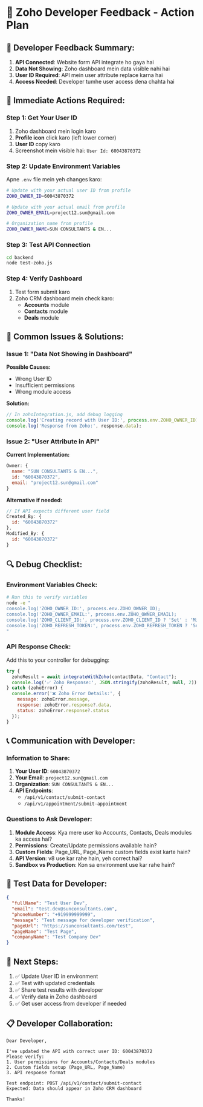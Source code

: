 # 🔧 Zoho Developer Feedback - Action Plan

## 📝 Developer Feedback Summary:
1. **API Connected**: Website form API integrate ho gaya hai
2. **Data Not Showing**: Zoho dashboard mein data visible nahi hai
3. **User ID Required**: API mein user attribute replace karna hai
4. **Access Needed**: Developer tumhe user access dena chahta hai

## 🎯 Immediate Actions Required:

### Step 1: Get Your User ID
1. Zoho dashboard mein login karo
2. **Profile icon** click karo (left lower corner)
3. **User ID** copy karo
4. Screenshot mein visible hai: `User Id: 60043870372`

### Step 2: Update Environment Variables
Apne `.env` file mein yeh changes karo:

```bash
# Update with your actual user ID from profile
ZOHO_OWNER_ID=60043870372

# Update with your actual email from profile  
ZOHO_OWNER_EMAIL=project12.sun@gmail.com

# Organization name from profile
ZOHO_OWNER_NAME=SUN CONSULTANTS & EN...
```

### Step 3: Test API Connection
```bash
cd backend
node test-zoho.js
```

### Step 4: Verify Dashboard
1. Test form submit karo
2. Zoho CRM dashboard mein check karo:
   - **Accounts** module
   - **Contacts** module  
   - **Deals** module

## 🐛 Common Issues & Solutions:

### Issue 1: "Data Not Showing in Dashboard"
**Possible Causes:**
- Wrong User ID
- Insufficient permissions
- Wrong module access

**Solution:**
```javascript
// In zohoIntegration.js, add debug logging
console.log('Creating record with User ID:', process.env.ZOHO_OWNER_ID);
console.log('Response from Zoho:', response.data);
```

### Issue 2: "User Attribute in API"
**Current Implementation:**
```javascript
Owner: {
  name: "SUN CONSULTANTS & EN...",
  id: "60043870372", 
  email: "project12.sun@gmail.com"
}
```

**Alternative if needed:**
```javascript
// If API expects different user field
Created_By: {
  id: "60043870372"
},
Modified_By: {
  id: "60043870372"
}
```

## 🔍 Debug Checklist:

### Environment Variables Check:
```bash
# Run this to verify variables
node -e "
console.log('ZOHO_OWNER_ID:', process.env.ZOHO_OWNER_ID);
console.log('ZOHO_OWNER_EMAIL:', process.env.ZOHO_OWNER_EMAIL);
console.log('ZOHO_CLIENT_ID:', process.env.ZOHO_CLIENT_ID ? 'Set' : 'Missing');
console.log('ZOHO_REFRESH_TOKEN:', process.env.ZOHO_REFRESH_TOKEN ? 'Set' : 'Missing');
"
```

### API Response Check:
Add this to your controller for debugging:
```javascript
try {
  zohoResult = await integrateWithZoho(contactData, "Contact");
  console.log('✅ Zoho Response:', JSON.stringify(zohoResult, null, 2));
} catch (zohoError) {
  console.error('❌ Zoho Error Details:', {
    message: zohoError.message,
    response: zohoError.response?.data,
    status: zohoError.response?.status
  });
}
```

## 📞 Communication with Developer:

### Information to Share:
1. **Your User ID**: `60043870372`
2. **Your Email**: `project12.sun@gmail.com`
3. **Organization**: `SUN CONSULTANTS & EN...`
4. **API Endpoints**: 
   - `/api/v1/contact/submit-contact`
   - `/api/v1/appointment/submit-appointment`

### Questions to Ask Developer:
1. **Module Access**: Kya mere user ko Accounts, Contacts, Deals modules ka access hai?
2. **Permissions**: Create/Update permissions available hain?
3. **Custom Fields**: Page_URL, Page_Name custom fields exist karte hain?
4. **API Version**: v8 use kar rahe hain, yeh correct hai?
5. **Sandbox vs Production**: Kon sa environment use kar rahe hain?

## 🧪 Test Data for Developer:
```json
{
  "fullName": "Test User Dev",
  "email": "test.dev@sunconsultants.com",
  "phoneNumber": "+919999999999",
  "message": "Test message for developer verification",
  "pageUrl": "https://sunconsultants.com/test",
  "pageName": "Test Page",
  "companyName": "Test Company Dev"
}
```

## 🚀 Next Steps:
1. ✅ Update User ID in environment
2. ✅ Test with updated credentials  
3. ✅ Share test results with developer
4. ✅ Verify data in Zoho dashboard
5. ✅ Get user access from developer if needed

## 📋 Developer Collaboration:
```
Dear Developer,

I've updated the API with correct user ID: 60043870372
Please verify:
1. User permissions for Accounts/Contacts/Deals modules
2. Custom fields setup (Page_URL, Page_Name)
3. API response format

Test endpoint: POST /api/v1/contact/submit-contact
Expected: Data should appear in Zoho CRM dashboard

Thanks!
```